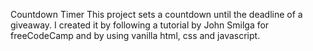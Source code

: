 Countdown Timer
This project sets a countdown until the deadline of a giveaway.
I created it by following a tutorial by John Smilga for freeCodeCamp and by using vanilla html, css and javascript.